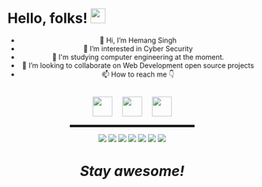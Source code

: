 # Hello, folks! <img src="https://raw.githubusercontent.com/MartinHeinz/MartinHeinz/master/wave.gif" width="30px">

<div align="center">
  
- 👋 Hi, I’m Hemang Singh
- 👀 I’m interested in Cyber Security 
- 🌱 I'm studying computer engineering at the moment.
- 💞️ I’m looking to collaborate on Web Development open source projects
- 📫 How to reach me 👇 <br><br>

<p float="left">
  <a href="https://www.linkedin.com/in/hemang14"><img src="https://simpleicons.org/icons/linkedin.svg" width="40"></a> &nbsp &nbsp
  <a href="https://www.hackerrank.com/hemang_14"><img src="https://simpleicons.org/icons/hackerrank.svg" width="40"></a> &nbsp &nbsp
  <a href="https://www.instagram.com/hemangsingh_14/"><img src="https://simpleicons.org/icons/instagram.svg" width="40"></a>
  
 </p>
<hr width="50%" style="height:5px;">

![](https://img.shields.io/badge/Code-C-informational?style=flat&logo=appveyor=data:image/svg%2bxml;base64,<BASE64_DATA>)
![](https://img.shields.io/badge/Code-Python-informational?style=flat&logo=data:image/svg%2bxml;base64,<BASE64_DATA>)
![](https://img.shields.io/badge/Code-Java-informational?style=flat&logo=data:image/svg%2bxml;base64,<BASE64_DATA>)
![](https://img.shields.io/badge/Code-Css-informational?style=flat&logo=data:image/svg%2bxml;base64,<BASE64_DATA>)
![](https://img.shields.io/badge/Code-Javascript-informational?style=flat&logo=data:image/svg%2bxml;base64,<BASE64_DATA>)
![](https://img.shields.io/badge/Code-Sql-informational?style=flat&logo=data:image/svg%2bxml;base64,<BASE64_DATA>)
![](https://img.shields.io/badge/UI-Flutter-informational?style=flat&logo=data:image/svg%2bxml;base64,<BASE64_DATA>)


<h1 align='center'><i>Stay awesome!</i></h1>
</div>
<!---
Hemang14/Hemang14 is a ✨ special ✨ repository because its `README.md` (this file) appears on your GitHub profile.
You can click the Preview link to take a look at your changes.
--->
